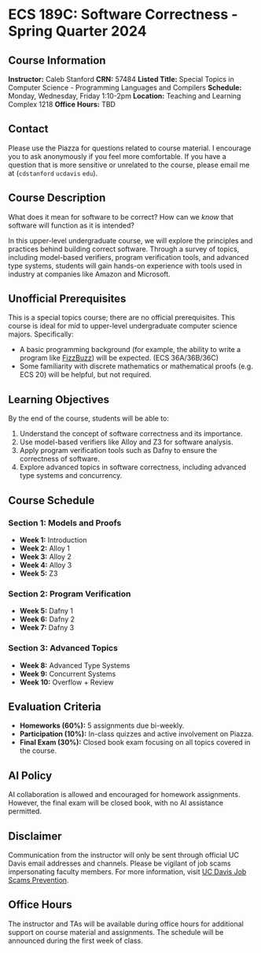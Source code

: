 # ECS 189C: Software Correctness - Spring Quarter 2024

## Course Information

**Instructor:** Caleb Stanford
**CRN:** 57484
**Listed Title:** Special Topics in Computer Science - Programming Languages and Compilers
**Schedule:** Monday, Wednesday, Friday 1:10-2pm
**Location:** Teaching and Learning Complex 1218
**Office Hours:** TBD

## Contact

Please use the Piazza for questions related to course material.
I encourage you to ask anonymously if you feel more comfortable.
If you have a question that is more sensitive or unrelated to the course, please email me at (`cdstanford` `ucdavis` `edu`).

## Course Description

What does it mean for software to be correct?
How can we *know* that software will function as it is intended?

In this upper-level undergraduate course, we will explore the principles and practices behind building correct software. Through a survey of topics, including model-based verifiers, program verification tools, and advanced type systems, students will gain hands-on experience with tools used in industry at companies like Amazon and Microsoft.

## Unofficial Prerequisites

This is a special topics course; there are no official prerequisites.
This course is ideal for mid to upper-level undergraduate computer science majors. Specifically:

- A basic programming background (for example, the ability to write a program like [FizzBuzz](https://www.hackerrank.com/challenges/fizzbuzz/problem)) will be expected. (ECS 36A/36B/36C)
- Some familiarity with discrete mathematics or mathematical proofs (e.g. ECS 20) will be helpful, but not required.

## Learning Objectives

By the end of the course, students will be able to:

1. Understand the concept of software correctness and its importance.
2. Use model-based verifiers like Alloy and Z3 for software analysis.
3. Apply program verification tools such as Dafny to ensure the correctness of software.
4. Explore advanced topics in software correctness, including advanced type systems and concurrency.

## Course Schedule

### Section 1: Models and Proofs
- **Week 1:** Introduction
- **Week 2:** Alloy 1
- **Week 3:** Alloy 2
- **Week 4:** Alloy 3
- **Week 5:** Z3

### Section 2: Program Verification
- **Week 5:** Dafny 1
- **Week 6:** Dafny 2
- **Week 7:** Dafny 3

### Section 3: Advanced Topics
- **Week 8:** Advanced Type Systems
- **Week 9:** Concurrent Systems
- **Week 10:** Overflow + Review

## Evaluation Criteria

- **Homeworks (60%):** 5 assignments due bi-weekly.
- **Participation (10%):** In-class quizzes and active involvement on Piazza.
- **Final Exam (30%):** Closed book exam focusing on all topics covered in the course.

## AI Policy

AI collaboration is allowed and encouraged for homework assignments. However, the final exam will be closed book, with no AI assistance permitted.

## Disclaimer

Communication from the instructor will only be sent through official UC Davis email addresses and channels. Please be vigilant of job scams impersonating faculty members. For more information, visit [UC Davis Job Scams Prevention](https://icc.ucdavis.edu/find/scams).

## Office Hours

The instructor and TAs will be available during office hours for additional support on course material and assignments. The schedule will be announced during the first week of class.
